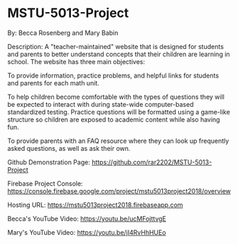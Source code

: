 # MSTU-5013-Project

By: Becca Rosenberg and Mary Babin

Description: A "teacher-maintained" website that is designed for students and parents to better understand concepts that their children are learning in school. The website has three main objectives:

To provide information, practice problems, and helpful links for students and parents for each math unit.

To help children become comfortable with the types of questions they will be expected to interact with during state-wide computer-based standardized testing. Practice questions will be formatted using a game-like structure so children are exposed to academic content while also having fun.

To provide parents with an FAQ resource where they can look up frequently asked questions, as well as ask their own.

Github Demonstration Page: https://github.com/rar2202/MSTU-5013-Project

Firebase Project Console: https://console.firebase.google.com/project/mstu5013project2018/overview

Hosting URL: https://mstu5013project2018.firebaseapp.com

Becca's YouTube Video: https://youtu.be/ucMFojttvgE

Mary's YouTube Video: https://youtu.be/jI4RvHhHUEo
